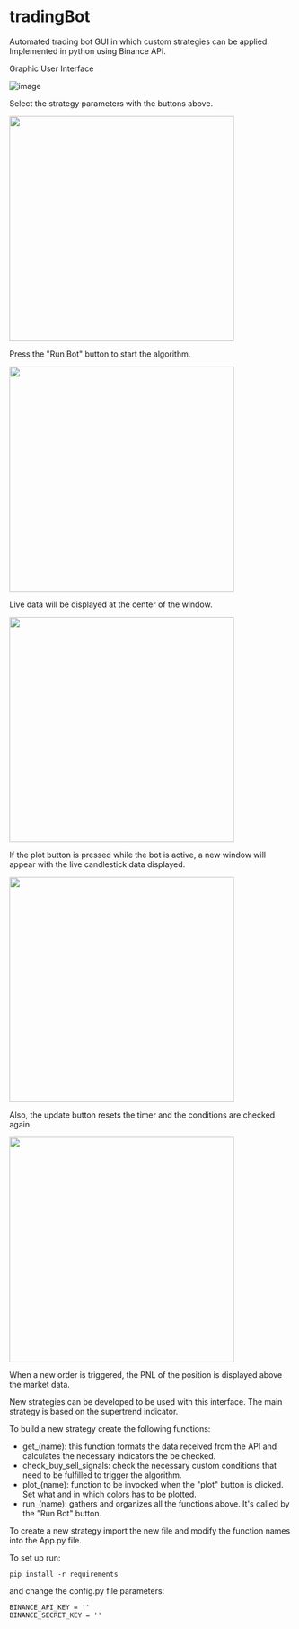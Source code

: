 # tradingBot
Automated trading bot GUI in which custom strategies can be applied. Implemented in python using Binance API.

Graphic User Interface 

![image](https://user-images.githubusercontent.com/90719152/173408634-739e640a-070b-49fb-9fee-69903aba3d74.png)

Select the strategy parameters with the buttons above.

<img src="https://user-images.githubusercontent.com/90719152/173417459-3f66cab2-a867-4adc-b194-ca106583ef14.png" width="400px">

Press the "Run Bot" button to start the algorithm.

<img src="https://user-images.githubusercontent.com/90719152/173417809-0f30c579-c65a-48b0-9632-89bb9ea0e1e8.png" width="400px">

Live data will be displayed at the center of the window. 

<img src="https://user-images.githubusercontent.com/90719152/173418252-a6d69c83-da78-4a36-a790-4976dee021c7.png" width="400px">

If the plot button is pressed while the bot is active, a new window will appear with the live candlestick data displayed.

<img src="https://user-images.githubusercontent.com/90719152/173418439-47e870c5-299c-4af9-ad58-9aff9d61be28.png" width="400px">

Also, the update button resets the timer and the conditions are checked again.

<img src="https://user-images.githubusercontent.com/90719152/173419587-43fc7d3e-5a04-4d1f-8494-3c63c95d5d90.png" width="400px">

When a new order is triggered, the PNL of the position is displayed above the market data.

New strategies can be developed to be used with this interface. The main strategy is based on the supertrend indicator.

To build a new strategy create the following functions:
- get_(name): this function formats the data received from the API and calculates the necessary indicators the be checked.
- check_buy_sell_signals: check the necessary custom conditions that need to be fulfilled to trigger the algorithm.
- plot_(name): function to be invocked when the "plot" button is clicked. Set what and in which colors has to be plotted.
- run_(name): gathers and organizes all the functions above. It's called by the "Run Bot" button.

To create a new strategy import the new file and modify the function names into the App.py file.

To set up run:
```
pip install -r requirements
```

and change the config.py file parameters:
 ```
 BINANCE_API_KEY = ''
BINANCE_SECRET_KEY = ''
```

